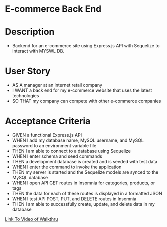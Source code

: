 # E-commerce Back End

# Description
* Backend for an e-commerce site using Express.js API with Sequelize to interact with MYSWL DB.

# User Story

* AS A manager at an internet retail company
* I WANT a back end for my e-commerce website that uses the latest technologies
* SO THAT my company can compete with other e-commerce companies

# Acceptance Criteria

* GIVEN a functional Express.js API
* WHEN I add my database name, MySQL username, and MySQL password to an environment variable file
* THEN I am able to connect to a database using Sequelize
* WHEN I enter schema and seed commands
* THEN a development database is created and is seeded with test data
* WHEN I enter the command to invoke the application
* THEN my server is started and the Sequelize models are synced to the MySQL database
* WHEN I open API GET routes in Insomnia for categories, products, or tags
* THEN the data for each of these routes is displayed in a formatted JSON
* WHEN I test API POST, PUT, and DELETE routes in Insomnia
* THEN I am able to successfully create, update, and delete data in my database

[Link To Video of Walkthru](https://drive.google.com/file/d/1KO-V8bu-w6l5WCJQaxzK7lTnXlv4bLca/view)